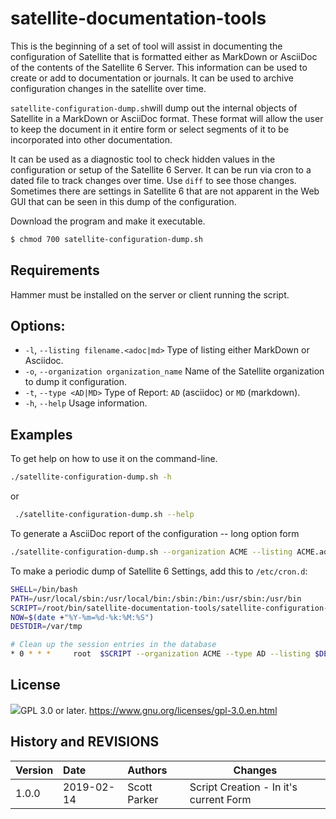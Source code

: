 # satellite-documentation-tools

This is the beginning of a set of tool will assist in documenting the configuration of Satellite that is formatted either as MarkDown or AsciiDoc of the contents of the Satellite 6 Server.   This information can be used to create or add to documentation or journals.  It can be used to archive configuration changes in the satellite over time.

`satellite-configuration-dump.sh`will dump out the internal objects of Satellite in a MarkDown or AsciiDoc format.  These format will allow the user to keep the document in it entire form or select segments of it to be incorporated into other documentation.

It can be used as a diagnostic tool to check hidden values in the configuration or setup of the Satellite 6 Server. It can be run via cron to a dated file to track changes over time.  Use `diff` to see those changes.  Sometimes there are settings in Satellite 6 that are not apparent in the Web GUI that can be seen in this dump of the configuration.

Download the program and make it executable.

```bash
$ chmod 700 satellite-configuration-dump.sh
```
## Requirements

Hammer must be installed on the server or client running the script.

## Options:

* `-l`, `--listing filename.<adoc|md>` Type of listing either MarkDown or Asciidoc.
* `-o`, `--organization organization_name` Name of the Satellite organization to dump it configuration.
* `-t`, `--type <AD|MD>` Type of Report: `AD` (asciidoc) or `MD` (markdown).
* `-h`, `--help` Usage information.

## Examples

To get help on how to use it on the command-line.

```bash
./satellite-configuration-dump.sh -h
```
or

```bash
 ./satellite-configuration-dump.sh --help
```

To generate a AsciiDoc report of the configuration -- long option form

```bash
./satellite-configuration-dump.sh --organization ACME --listing ACME.adoc --type AD
```

To make a periodic dump of Satellite 6 Settings, add this to `/etc/cron.d`:

```bash
SHELL=/bin/bash
PATH=/usr/local/sbin:/usr/local/bin:/sbin:/bin:/usr/sbin:/usr/bin
SCRIPT=/root/bin/satellite-documentation-tools/satellite-configuration-dump.sh
NOW=$(date +"%Y-%m=%d-%k:%M:%S")
DESTDIR=/var/tmp

# Clean up the session entries in the database
* 0 * * *     root	$SCRIPT --organization ACME --type AD --listing $DESTDIR/ACME-${NOW}.md
```

## License

![](https://www.gnu.org/graphics/gplv3-with-text-136x68.png)GPL 3.0 or later.   https://www.gnu.org/licenses/gpl-3.0.en.html

## History and REVISIONS

| Version | Date       | Authors      | Changes                                |
| :------ | :--------- | :----------- | -------------------------------------- |
| 1.0.0   | 2019-02-14 | Scott Parker | Script Creation - In it's current Form |




